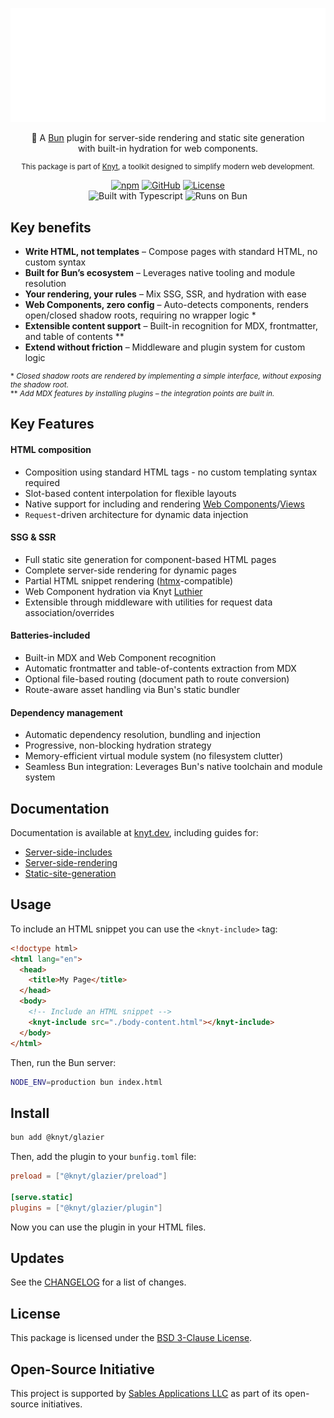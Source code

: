 <div align="center">

[![Knyt](./docs/banner.svg)](https://knyt.dev/s/glazier)

🧊 A [Bun](https://bun.sh/) plugin for server-side rendering and static site generation <br /> with built-in hydration for web components.

<small>

This package is part of [Knyt](https://knyt.dev/), a toolkit designed to simplify modern web development.

</small>

[![npm](https://img.shields.io/npm/v/@knyt/glazier?style=flat-square&labelColor=444)](https://www.npmjs.com/package/@knyt/glazier)
[![GitHub](https://img.shields.io/badge/Source_Code-black?style=flat-square&label=GitHub&labelColor=444)](https://github.com/sables-app/knyt/tree/main/packages/glazier)
[![License](https://img.shields.io/badge/License-BSD_3_Clause-blue?style=flat-square&labelColor=444)](https://github.com/sables-app/knyt/blob/main/LICENSE)
<br />
![Built with Typescript](https://img.shields.io/badge/Built%20with-Typescript-3178c6.svg?style=flat-square&logo=typescript&labelColor=444)
![Runs on Bun](https://img.shields.io/badge/Runs%20on-Bun-b49090.svg?style=flat-square&logo=bun&labelColor=444)

</div>

## Key benefits

- **Write HTML, not templates** – Compose pages with standard HTML, no custom syntax
- **Built for Bun’s ecosystem** – Leverages native tooling and module resolution
- **Your rendering, your rules** – Mix SSG, SSR, and hydration with ease
- **Web Components, zero config** – Auto-detects components, renders open/closed shadow roots, requiring no wrapper logic \*
- **Extensible content support** – Built-in recognition for MDX, frontmatter, and table of contents \*\*
- **Extend without friction** – Middleware and plugin system for custom logic

<small>

\* _Closed shadow roots are rendered by implementing a simple interface, without exposing the shadow root._ <br />
\*\* _Add MDX features by installing plugins – the integration points are built in._

</small>

## Key Features

#### HTML composition

- Composition using standard HTML tags - no custom templating syntax required
- Slot-based content interpolation for flexible layouts
- Native support for including and rendering [Web Components][]/[Views][]
- `Request`-driven architecture for dynamic data injection

[Web Components]: https://developer.mozilla.org/en-US/docs/Web/API/Web_components
[Views]: https://knyt.dev/guide/views

#### SSG & SSR

- Full static site generation for component-based HTML pages
- Complete server-side rendering for dynamic pages
- Partial HTML snippet rendering ([htmx][]-compatible)
- Web Component hydration via Knyt [Luthier][]
- Extensible through middleware with utilities for request data association/overrides

[htmx]: https://htmx.org
[Luthier]: https://knyt.dev/s/luthier

#### Batteries-included

- Built-in MDX and Web Component recognition
- Automatic frontmatter and table-of-contents extraction from MDX
- Optional file-based routing (document path to route conversion)
- Route-aware asset handling via Bun's static bundler

#### Dependency management

- Automatic dependency resolution, bundling and injection
- Progressive, non-blocking hydration strategy
- Memory-efficient virtual module system (no filesystem clutter)
- Seamless Bun integration: Leverages Bun's native toolchain and module system

## Documentation

Documentation is available at [knyt.dev](https://knyt.dev), including guides for:

- [Server-side-includes](https://knyt.dev/guide/server-side-includes)
- [Server-side-rendering](https://knyt.dev/guide/server-side-rendering)
- [Static-site-generation](https://knyt.dev/guide/static-site-generation)

## Usage

To include an HTML snippet you can use the `<knyt-include>` tag:

```html
<!doctype html>
<html lang="en">
  <head>
    <title>My Page</title>
  </head>
  <body>
    <!-- Include an HTML snippet -->
    <knyt-include src="./body-content.html"></knyt-include>
  </body>
</html>
```

Then, run the Bun server:

```bash
NODE_ENV=production bun index.html
```

## Install

```sh
bun add @knyt/glazier
```

Then, add the plugin to your `bunfig.toml` file:

```toml [bunfig.toml]
preload = ["@knyt/glazier/preload"]

[serve.static]
plugins = ["@knyt/glazier/plugin"]
```

Now you can use the plugin in your HTML files.

## Updates

See the [CHANGELOG](./CHANGELOG.md) for a list of changes.

## License

This package is licensed under the [BSD 3-Clause License](./LICENSE).

## Open-Source Initiative

This project is supported by [Sables Applications LLC](https://sables.app) as part of its open-source initiatives.
